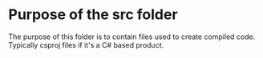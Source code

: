 # Purpose of the src folder

The purpose of this folder is to contain files used to create compiled code. Typically csproj files if it's a C# based product.
